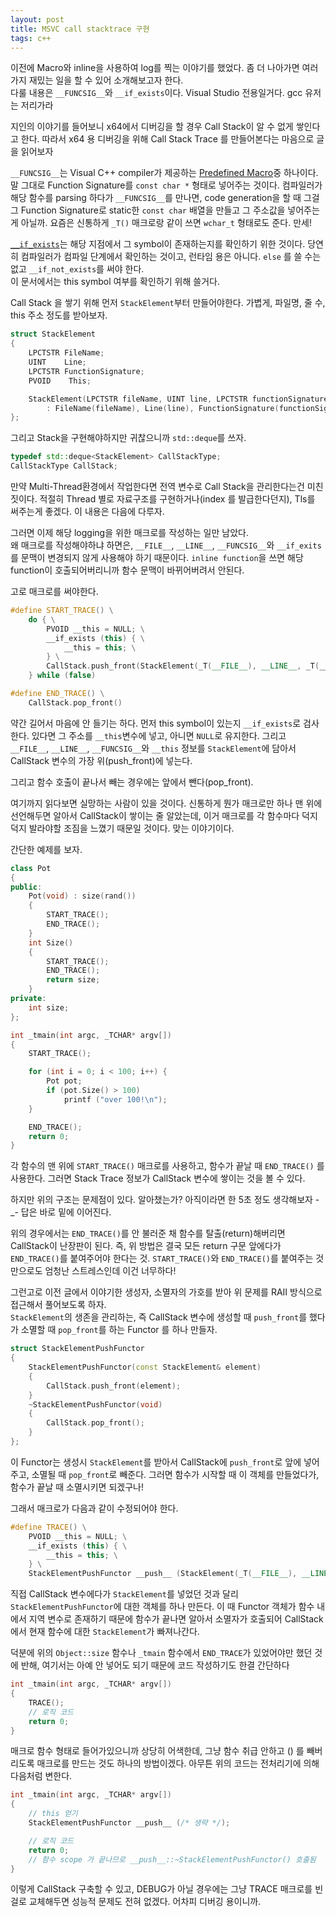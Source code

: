 ```yaml
---
layout: post
title: MSVC call stacktrace 구현
tags: c++
---
```


이전에 Macro와 inline을 사용하여 log를 찍는 이야기를 했었다. 좀 더 나아가면 여러가지 재밌는 일을 할 수 있어 소개해보고자 한다.  
다룰 내용은 `__FUNCSIG__`와 `__if_exists`이다. Visual Studio 전용일거다. gcc 유저는 저리가라

지인의 이야기를 들어보니 x64에서 디버깅을 할 경우 Call Stack이 알 수 없게 쌓인다고 한다. 따라서 x64 용 디버깅을 위해 Call Stack Trace 를 만들어본다는 마음으로 글을 읽어보자

`__FUNCSIG__`는 Visual C++ compiler가 제공하는 [Predefined Macro](https://msdn.microsoft.com/en-us/library/b0084kay.aspx)중 하나이다.
말 그대로 Function Signature를 `const char *` 형태로 넣어주는 것이다. 컴파일러가 해당 함수를 parsing 하다가 `__FUNCSIG__`를 만나면, code generation을 할 때 그걸 그 Function Signature로 static한 `const char` 배열을 만들고 그 주소값을 넣어주는게 아닐까. 요즘은 신통하게 `_T()` 매크로랑 같이 쓰면 `wchar_t` 형태로도 준다. 만세!

[`__if_exists`](https://msdn.microsoft.com/en-us/library/x7wy9xh3.aspx)는 해당 지점에서 그 symbol이 존재하는지를 확인하기 위한 것이다. 당연히 컴파일러가 컴파일 단계에서 확인하는 것이고, 런타임 용은 아니다. `else` 를 쓸 수는 없고 `__if_not_exists`를 써야 한다.  
이 문서에서는 this symbol 여부를 확인하기 위해 쓸거다.

Call Stack 을 쌓기 위해 먼저 `StackElement`부터 만들어야한다. 가볍게, 파일명, 줄 수, this 주소 정도를 받아보자.

```cpp
struct StackElement
{
    LPCTSTR FileName;
    UINT    Line;
    LPCTSTR FunctionSignature;
    PVOID    This;

    StackElement(LPCTSTR fileName, UINT line, LPCTSTR functionSignature, PVOID _this = NULL)
        : FileName(fileName), Line(line), FunctionSignature(functionSignature), This(_this) {}
};
```

그리고 Stack을 구현해야하지만 귀찮으니까 `std::deque`를 쓰자.

```cpp
typedef std::deque<StackElement> CallStackType;
CallStackType CallStack;
```

만약 Multi-Thread환경에서 작업한다면 전역 변수로 Call Stack을 관리한다는건 미친 짓이다. 적절히 Thread 별로 자료구조를 구현하거나(index 를 발급한다던지), Tls를 써주는게 좋겠다. 이 내용은 다음에 다루자.

그러면 이제 해당 logging을 위한 매크로를 작성하는 일만 남았다.  
왜 매크로를 작성해야하냐 하면은, `__FILE__`, `__LINE__`, `__FUNCSIG__`와 `__if_exits`를 문맥이 변경되지 않게 사용해야 하기 때문이다. `inline function`을 쓰면 해당 function이 호출되어버리니까 함수 문맥이 바뀌어버려서 안된다.

고로 매크로를 써야한다.

```cpp
#define START_TRACE() \
    do { \
        PVOID __this = NULL; \
        __if_exists (this) { \
            __this = this; \
        } \
        CallStack.push_front(StackElement(_T(__FILE__), __LINE__, _T(__FUNCSIG__), __this)); \
    } while (false)

#define END_TRACE() \
    CallStack.pop_front()
```

약간 길어서 마음에 안 들기는 하다. 먼저 this symbol이 있는지 `__if_exists`로 검사한다. 있다면 그 주소를 `__this`변수에 넣고, 아니면 `NULL`로 유지한다. 그리고 `__FILE__`, `__LINE__`, `__FUNCSIG__`와 `__this` 정보를 `StackElement`에 담아서 CallStack 변수의 가장 위(push_front)에 넣는다.

그리고 함수 호출이 끝나서 빼는 경우에는 앞에서 뺀다(pop_front).

여기까지 읽다보면 실망하는 사람이 있을 것이다.
신통하게 뭔가 매크로만 하나 맨 위에 선언해두면 알아서 CallStack이 쌓이는 줄 알았는데, 이거 매크로를 각 함수마다 덕지덕지 발라야할 조짐을 느꼈기 때문일 것이다. 맞는 이야기이다.

간단한 예제를 보자.

```cpp
class Pot
{
public:
    Pot(void) : size(rand()) 
    {
        START_TRACE();
        END_TRACE();
    }
    int Size()
    {
        START_TRACE();
        END_TRACE();
        return size;
    }
private:
    int size;
};

int _tmain(int argc, _TCHAR* argv[])
{
    START_TRACE();

    for (int i = 0; i < 100; i++) {
        Pot pot;
        if (pot.Size() > 100)
            printf ("over 100!\n");
    }

    END_TRACE();
    return 0;
}
```

각 함수의 맨 위에 `START_TRACE()` 매크로를 사용하고, 함수가 끝날 때 `END_TRACE()` 를 사용한다. 그러면 Stack Trace 정보가 CallStack 변수에 쌓이는 것을 볼 수 있다.

하지만 위의 구조는 문제점이 있다. 알아챘는가? 아직이라면 한 5초 정도 생각해보자 -_-
답은 바로 밑에 이어진다.

위의 경우에서는 `END_TRACE()`를 안 불러준 채 함수를 탈출(return)해버리면 CallStack이 난장판이 된다. 즉, 위 방법은 결국 모든 return 구문 앞에다가 `END_TRACE()`를 붙여주어야 한다는 것.   `START_TRACE()`와 `END_TRACE()`를 붙여주는 것만으로도 엄청난 스트레스인데 이건 너무하다!

그런고로 이전 글에서 이야기한 생성자, 소멸자의 가호를 받아 위 문제를 RAII 방식으로 접근해서 풀어보도록 하자.  
`StackElement`의 생존을 관리하는, 즉 CallStack 변수에 생성할 때 `push_front`를 했다가 소멸할 때 `pop_front`를 하는 Functor 를 하나 만들자.

```cpp
struct StackElementPushFunctor
{
    StackElementPushFunctor(const StackElement& element)
    {
        CallStack.push_front(element);
    }
    ~StackElementPushFunctor(void)
    {
        CallStack.pop_front();
    }
};
```

이 Functor는 생성시 `StackElement`를 받아서 CallStack에 `push_front`로 앞에 넣어주고, 소멸될 때 `pop_front`로 빼준다. 그러면 함수가 시작할 때 이 객체를 만들었다가, 함수가 끝날 때 소멸시키면 되겠구나!

그래서 매크로가 다음과 같이 수정되어야 한다.

```cpp
#define TRACE() \
    PVOID __this = NULL; \
    __if_exists (this) { \
        __this = this; \
    } \
    StackElementPushFunctor __push__ (StackElement(_T(__FILE__), __LINE__, _T(__FUNCSIG__), __this));
```

직접 CallStack 변수에다가 `StackElement`를 넣었던 것과 달리 `StackElementPushFunctor`에 대한 객체를 하나 만든다. 이 때 Functor 객체가 함수 내에서 지역 변수로 존재하기 때문에 함수가 끝나면 알아서 소멸자가 호출되어 CallStack에서 현재 함수에 대한 `StackElement`가 빠져나간다.

덕분에 위의 `Object::size` 함수나 `_tmain` 함수에서 `END_TRACE`가 있었어야만 했던 것에 반해, 여기서는 아예 안 넣어도 되기 때문에 코드 작성하기도 한결 간단하다

```cpp
int _tmain(int argc, _TCHAR* argv[])
{
    TRACE();
    // 로직 코드
    return 0;
}
```

매크로 함수 형태로 들어가있으니까 상당히 어색한데, 그냥 함수 취급 안하고 () 를 빼버리도록 매크로를 만드는 것도 하나의 방법이겠다. 아무튼 위의 코드는 전처리기에 의해 다음처럼 변한다.

```cpp
int _tmain(int argc, _TCHAR* argv[])
{
    // this 얻기
    StackElementPushFunctor __push__ (/* 생략 */);

    // 로직 코드
    return 0;
    // 함수 scope 가 끝나므로 __push__::~StackElementPushFunctor() 호출됨
}
```

이렇게 CallStack 구축할 수 있고, DEBUG가 아닐 경우에는 그냥 TRACE 매크로를 빈 걸로 교체해두면 성능적 문제도 전혀 없겠다. 어차피 디버깅 용이니까.
